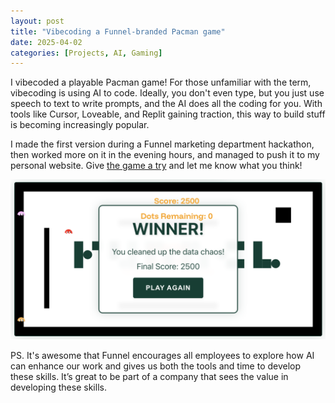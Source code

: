 ```yaml
---
layout: post
title: "Vibecoding a Funnel-branded Pacman game"
date: 2025-04-02
categories: [Projects, AI, Gaming]
---
```



I vibecoded a playable Pacman game! For those unfamiliar with the term, vibecoding is using AI to code. Ideally, you don't even type, but you just use speech to text to write prompts, and the AI does all the coding for you. With tools like Cursor, Loveable, and Replit gaining traction, this way to build stuff is becoming increasingly popular. 

I made the first version during a Funnel marketing department hackathon, then worked more on it in the evening hours, and managed to push it to my personal website. Give [the game a try](https://thomasfrenkiel.com/pacman/) and let me know what you think! 


[![Pacman Game Screenshot](/assets/images/pacman.png)](https://thomasfrenkiel.com/pacman/) 

PS. It's awesome that Funnel encourages all employees to explore how AI can enhance our work and gives us both the tools and time to develop these skills. It’s great to be part of a company that sees the value in developing these skills.
